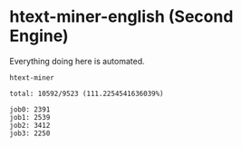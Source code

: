 # htext-miner-english (Second Engine)

Everything doing here is automated.

```
htext-miner

total: 10592/9523 (111.2254541636039%)

job0: 2391
job1: 2539
job2: 3412
job3: 2250
```